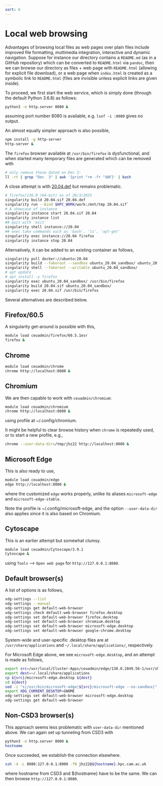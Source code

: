 ```yaml
---
sort: 6
---
```


# Local web browsing

Advantages of browsing local files as web pages over plain files include improved file formatting, multimedia integration, interactive
and dynamic navigation. Suppose for instance our directory contains a `README.md` (as in a GitHub repository) which can be converted to
`README.html` via `pandoc`, then we can browse our directory as files + web page with `README.html` (allowing for explicit file
download), or a web page when `index.html` is created as a symbolic link to `README.html` (files are invisible unless explicit links are
given inside).

To proceed, we first start the web service, which is simply done (through the default Python 3.6.8) as follows:

```bash
python3 -m http.server 8080 &
```

assuming port number 8080 is available, e.g. `lsof -i :8080` gives no output.

An almost equally simpler approach is also possible,

```bash
npm install -g http-server
http-server &
```

The `firefox` browser available at `/usr/bin/firefox` is dysfunctional, and when started many temporary files are generated which can be removed with

```bash
# only remove those dated on Dec 3:
ll -rt | grep "Dec  3" | awk '{print "rm -fr "$NF}' | bash
```

A close attempt is with [20.04.def](files/20.04.def) but remains problematic.

```bash
# firefox/136.0 (64-bit) as of 26/3/2025
singularity build 20.04.sif 20.04.def
singularity run --bind $HPC_WORK/work:/mnt/tmp 20.04.sif`
# A showcase of instance
singularity instance start 20.04.sif 20.04
singularity instance list
## quit with 'exit'
singularity shell instance://20.04
## exec take commands such as 'bash', 'ls', 'apt-get'
singularity exec instance://20.04 firefox
singularity instance stop 20.04
```

Alternatively, it can be added to an existing container as follows,

```bash
singularity pull docker://ubuntu:20.04
singularity build --fakeroot --sandbox ubuntu_20.04_sandbox/ ubuntu_20.04.sif
singularity shell --fakeroot --writable ubuntu_20.04_sandbox/
# apt update
# apt install -y firefox
singularity exec ubuntu_20.04_sandbox/ /usr/bin/firefox
singularity build 20.04.sif ubuntu_20.04_sandbox/
singularity exec 20.04.sif /usr/bin/firefox
```

Several alternatives are described below.

## Firefox/60.5

A singularity get-around is possible with this,

```bash
module load ceuadmin/firefox/60.5.1esr
firefox &
```

## Chrome

```bash
module load ceuadmin/chrome
chrome http://localhost:8080 &
```

## Chromium

We are then capable to work with `ceuadmin/chromium`:

```bash
module load ceuadmin/chromium
chrome http://localhost:8080 &
```

using profile at ~/.config/chromium.

It might be helpful to clear browse history when `chrome` is repeatedly used, or to start a new profile, e.g.,

```bash
chrome --user-data-dir=/tmp/jhz22 http://localhost:8080 &
```

## Microsoft Edge

This is also ready to use,

```bash
module load ceuadmin/edge
edge http://localhost:8080 &
```

where the customized `edge` works properly, unlike its aliases `microsoft-edge` and `microsoft-edge-stable`.

Note the profile is ~/.config/microsoft-edge, and the option `--user-data-dir` also applies since it is also based on Chromium.

## Cytoscape

This is an earlier attempt but somewhat clumsy.

```bash
module load ceuadmin/Cytoscape/3.9.1
Cytoscape &
```

using `Tools` --> `Open web page` for `http://127.0.0.1:8080`.

## Default browser(s)

A list of options is as follows,

```bash
xdg-settings --list
xdg-settings --manual
xdg-settings get default-web-browser
xdg-settings check default-web-browser firefox.desktop
xdg-settings set default-web-browser firefox.desktop
xdg-settings set default-web-browser chromium.desktop
xdg-settings set default-web-browser microsoft-edge.desktop
xdg-settings set default-web-browser google-chrome.desktop
```

System-wide and user-specific .desktop files are at `/usr/share/applications` and `~/.local/share/applications/`, respectively.

For Microsoft Edge above, we see `microsoft-edge.desktop`, and an attempt is made as follows,

```bash
export src=/usr/local/Cluster-Apps/ceuadmin/edge/130.0.2849.56-1/usr/share/applications/
export dest=~/.local/share/applications
cp ${src}/microsoft-edge.desktop ${dest}
cd ${dest}
sed -i "s|/usr/bin/microsoft-edge|${src}/microsoft-edge --no-sandbox|" ${dest}/microsoft.desktop
export XDG_CURRENT_DESKTOP=GNOME
xdg-settings set default-web-browser microsoft-edge.desktop
xdg-settings get default-web-browser
```

## Non-CSD3 browser(s)

This approach seems less problematic with `user-data-dir` mentioned above. We can again set up tunneling from CSD3 with

```bash
python3 -m http.server 8000 &
hostname
```

Once succeeded, we establish the connection elsewhere.

```bash
ssh -4 -L 8080:127.0.0.1:8000 -fN jhz22@${hostname}.hpc.cam.ac.uk
```

where hostname from CSD3 and ${hostname} have to be the same. We can then browse `http://127.0.0.1:8080`.
